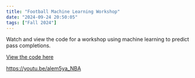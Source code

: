 ```yaml
---
title: "Football Machine Learning Workshop"
date: "2024-09-24 20:50:05"
tags: ["Fall 2024"]
---
```

Watch and view the code for a workshop using machine learning to predict pass completions.

[View the code here](https://github.com/wiscosac/wiscosac.github.io/blob/282254e5013a20585cb76dc490de2b23b25896bf/files/cope%20workshop%209-24.R)

https://youtu.be/alem5ya_NBA
